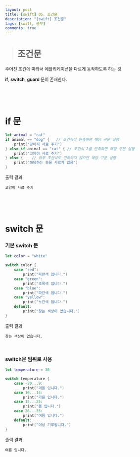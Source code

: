 ```yaml
---
layout: post
title: [swift] 05. 조건문
description: "[swift] 조건문"
tags: [swift, 공부]
comments: true
---
```


> # 조건문

주어진 조건에 따라서 에플리케이션을 다르게 동작하도록 하는 것.

**if**, **switch**, **guard** 문이 존재한다.

<br>
<br>
<br>

# if 문

``` swift
let animal = "cat"
if animal == "dog" {   // 조건식이 만족하면 해당 구문 실행
    print("강아지 사료 주기")
} else if animal == "cat" { // 조건식 2를 만족하면 해당 구문 실행
    print("고양이 사료 주기")
} else {    // 아무 조건식도 만족하지 않으면 해당 구문 실행
    print("해당하는 동물 사료가 없움")
}
```

출력 결과
```
고양이 사료 주기
```

<br>
<br>
<br>

# switch 문

### 기본 switch 문

``` swift
let color = "white"

switch color {
    case "red":
        print("파란색 입니다.")
    case "green":
        print("초록색 입니다.")
    case "blue":
        print("파란색 입니다.")
    case "yellow":
        print("노란색 입니다.")
    default:
        print("찾는 색상이 없습니다.")
}
```

출력 결과  
```
찾는 색상이 없습니다.
```

<br>

### switch문 범위로 사용

``` swift
let temperature = 30

switch temperature {
    case -20...9:
        print("겨울 입니다.")
    case 10...14:
        print("가을 입니다.")
    case 15...25:
        print("봄 입니다.")
    case 26...35:
        print("여름 입니다.")
    default:
        print("이상 기후입니다.")
}
```

출력 결과  
```
여름 입니다.
```
